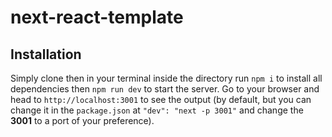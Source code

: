 # next-react-template

## Installation

Simply clone then in your terminal inside the directory run `npm i` to install all dependencies then `npm run dev` to start the server. Go to your browser and head to `http://localhost:3001` to see the output (by default, but you can change it in the `package.json` at `"dev": "next -p 3001"` and change the **3001** to a port of your preference).

